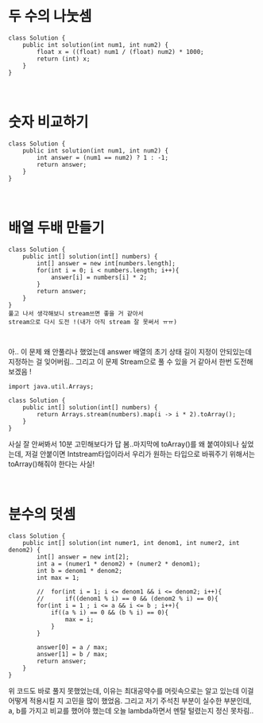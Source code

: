 # 두 수의 나눗셈
```
class Solution {
    public int solution(int num1, int num2) {
        float x = ((float) num1 / (float) num2) * 1000;
        return (int) x;
    }
}
```
<br>

# 숫자 비교하기
```
class Solution {
    public int solution(int num1, int num2) {
        int answer = (num1 == num2) ? 1 : -1;
        return answer;
    }
}
```
<br>

# 배열 두배 만들기
```
class Solution {
    public int[] solution(int[] numbers) {
        int[] answer = new int[numbers.length];
        for(int i = 0; i < numbers.length; i++){
            answer[i] = numbers[i] * 2;
        }
        return answer;
    }
}
풀고 나서 생각해보니 stream쓰면 좋을 거 같아서
stream으로 다시 도전 !(내가 아직 stream 잘 못써서 ㅠㅠ)



```
아.. 이 문제 왜 안풀리나 했었는데 answer 배열의 초기 상태 길이 지정이 안되있는데 지정하는 걸 잊어버림..
그리고 이 문제 Stream으로 풀 수 있을 거 같아서 한번 도전해보겠음 !
```
import java.util.Arrays;

class Solution {
    public int[] solution(int[] numbers) {
        return Arrays.stream(numbers).map(i -> i * 2).toArray();
    }
}
```
사실 잘 안써봐서 10분 고민해보다가 답 봄..마지막에 toArray()를 왜 붙여야되나 싶었는데, 저걸
안붙이면 Intstream타입이라서 우리가 원하는 타입으로 바꿔주기 위해서는 toArray()해줘야 한다는 사실!

<br>

# 분수의 덧셈
```
class Solution {
    public int[] solution(int numer1, int denom1, int numer2, int denom2) {
        int[] answer = new int[2];
        int a = (numer1 * denom2) + (numer2 * denom1);
        int b = denom1 * denom2;
        int max = 1;
        
        //  for(int i = 1; i <= denom1 && i <= denom2; i++){
        //      if((denom1 % i) == 0 && (denom2 % i) == 0){
        for(int i = 1 ; i <= a && i <= b ; i++){
            if((a % i) == 0 && (b % i) == 0){
                max = i;
            }
        }
        
        answer[0] = a / max;
        answer[1] = b / max;
        return answer;
    }
}
```
위 코드도 바로 풀지 못했었는데, 이유는 최대공약수를 머릿속으로는 알고 있는데 이걸 어떻게 적용시킬 지 고민을 많이 했었음.
그리고 저기 주석친 부분이 실수한 부분인데, a, b를 가지고 비교를 했어야 했는데 오늘 lambda하면서 멘탈 털렸는지 정신 못차림..